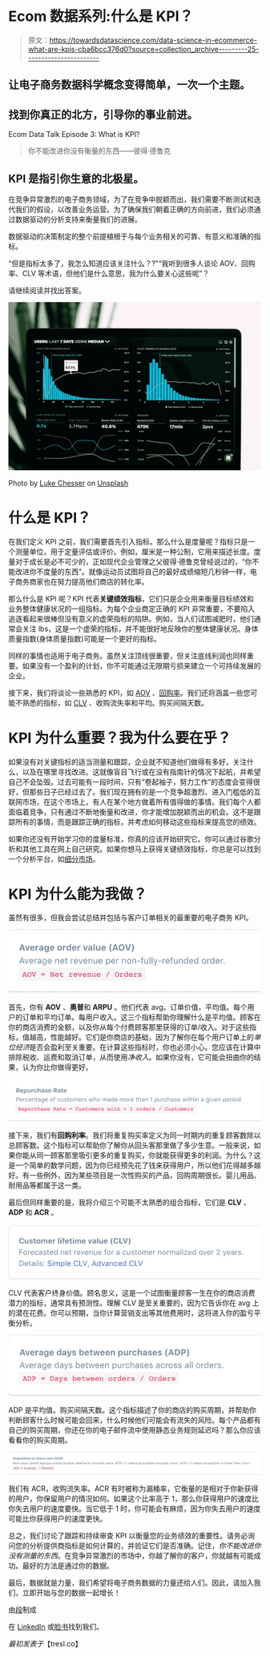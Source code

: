# Ecom 数据系列:什么是 KPI？

> 原文：<https://towardsdatascience.com/data-science-in-ecommerce-what-are-kpis-cba6bcc376d0?source=collection_archive---------25----------------------->

## 让电子商务数据科学概念变得简单，一次一个主题。

## 找到你真正的北方，引导你的事业前进。

Ecom Data Talk Episode 3: What is KPI?

> 你不能改进你没有衡量的东西——彼得·德鲁克

## KPI 是指引你生意的北极星。

在竞争异常激烈的电子商务领域，为了在竞争中脱颖而出，我们需要不断测试和迭代我们的假设，以改善业务运营。为了确保我们朝着正确的方向前进，我们必须通过数据驱动的分析支持来衡量我们的进展。

数据驱动的决策制定的整个前提植根于与每个业务相关的可靠、有意义和准确的指标。

“但是指标太多了，我怎么知道应该关注什么？?"“我听到很多人谈论 AOV、回购率、CLV 等术语，但他们是什么意思，我为什么要关心这些呢”？

请继续阅读并找出答案。

![](img/2b1507bdff5cf44f38e50ed648d161e3.png)

Photo by [Luke Chesser](https://unsplash.com/@lukechesser?utm_source=medium&utm_medium=referral) on [Unsplash](https://unsplash.com?utm_source=medium&utm_medium=referral)

# 什么是 KPI？

在我们定义 KPI 之前，我们需要首先引入指标。那么什么是度量呢？指标只是一个测量单位，用于定量评估或评价。例如，厘米是一种公制，它用来描述长度。度量对于成长是必不可少的，正如现代企业管理之父彼得·德鲁克曾经说过的，“你不能改进你不度量的东西”。就像运动员试图将自己的最好成绩缩短几秒钟一样，电子商务商家也在努力提高他们商店的转化率。

那么什么是 KPI 呢？KPI 代表**关键绩效指标**，它们只是企业用来衡量目标绩效和业务整体健康状况的一组指标。为每个企业商定正确的 KPI 非常重要，不要陷入追逐看起来很棒但没有意义的虚荣指标的陷阱。例如，当人们试图减肥时，他们通常会关注 lbs，这是一个虚荣的指标，并不能很好地反映你的整体健康状况。身体质量指数(身体质量指数)可能是一个更好的指标。

同样的事情也适用于电子商务。虽然关注顶线很重要，但关注底线利润也同样重要。如果没有一个盈利的计划，你不可能通过无限期亏损来建立一个可持续发展的企业。

接下来，我们将谈论一些熟悉的 KPI，如 [AOV](https://segments.tresl.co/faq) 、[回购率](https://segments.tresl.co/faq)。我们还将涵盖一些您可能不熟悉的指标，如 [CLV](https://segments.tresl.co/faq) 、收购流失率和平均。购买间隔天数。

# KPI 为什么重要？我为什么要在乎？

如果没有对关键指标的适当测量和跟踪，企业就不知道他们做得有多好，关注什么，以及在哪里寻找改进。这就像盲目飞行或在没有指南针的情况下起航，并希望自己不会坠毁。过去可能有一段时间，只有“卷起袖子，努力工作”的态度会变得很好，但那些日子已经过去了。我们现在拥有的是一个竞争超激烈、进入门槛低的互联网市场，在这个市场上，有人在某个地方做着所有值得做的事情。我们每个人都面临着竞争，只有通过不断地衡量和改进，你才能增加脱颖而出的机会。这不是跟踪所有的事情，而是跟踪正确的指标，并考虑如何移动这些指标来提高您的绩效。

如果你还没有开始学习你的度量标准，你真的应该开始研究它。你可以通过谷歌分析和其他工具在网上自己研究。如果你想马上获得关键绩效指标，你总是可以找到一个分析平台，如[细分市场](https://segments.tresl.co/)。

# KPI 为什么能为我做？

虽然有很多，但我会尝试总结并包括与客户订单相关的最重要的电子商务 KPI。

![](img/4a0ce158df640a531f5f52711bfcc5ce.png)

首先，你有 **AOV** 、**奥普**和 **ARPU** 。他们代表 avg。订单价值，平均值。每个用户的订单和平均订单。每用户收入。这三个指标帮助你理解什么是平均值。顾客在你的商店消费的金额，以及你从每个付费顾客那里获得的订单/收入。对于这些指标，值越高，性能越好。它们是你商店的基础，因为了解你在每个用户订单上的*单位经济*是否会盈利至关重要。在计算这些指标时，你也必须小心。您应该在计算中排除税收、运费和取消订单，从而使用*净收入*。如果你没有，它可能会扭曲你的结果，认为你比你做得更好。

![](img/08af9fc1e7c42ac1556a43dec08d6fe2.png)

接下来，我们有**回购利率**。我们将重复购买率定义为同一时期内的重复顾客数除以总顾客数。这个指标可以帮助你了解你从回头客那里做了多少生意。一般来说，如果你能从同一顾客那里吸引更多的重复购买，你就能获得更多的利润。为什么？这是一个简单的数学问题，因为你已经预先花了钱来获得用户，所以他们花得越多越好。有一些例外，因为某些项目是一次性购买的产品，回购周期很长。婴儿用品、耐用品等都属于这一类。

最后但同样重要的是，我将介绍三个可能不太熟悉的组合指标，它们是 **CLV** 、 **ADP** 和 **ACR** 。

![](img/62d5ec0a790e5462f4f7161255a4fdda.png)

CLV 代表客户终身价值。顾名思义，这是一个试图衡量顾客一生在你的商店消费潜力的指标，通常具有预测性。理解 CLV 是至关重要的，因为它告诉你在 avg 上的潜在花费。你可以预期，当你计算营销支出等其他费用时，这将进入你的盈亏平衡分析。

![](img/629719f27e6e8abc596e7975f1cd25a3.png)

ADP 是平均值。购买间隔天数。这个指标描述了你的商店的购买周期，并帮助你判断顾客什么时候可能会回来，什么时候他们可能会有流失的风险。每个产品都有自己的购买周期，你还在你的电子邮件流中使用静态业务规则延迟吗？那么你应该看看你的购买周期。

![](img/5c196278ca0a1cd58818e9e0b5331544.png)

我们有 ACR，收购流失率。ACR 有时被称为漏桶率，它衡量的是相对于你新获得的用户，你保留用户的情况如何。如果这个比率高于 1，那么你获得用户的速度比你失去用户的速度要快。当它低于 1 时，你可能会有麻烦，因为你失去用户的速度可能比你获得用户的速度更快。

总之，我们讨论了跟踪和持续审查 KPI 以衡量您的业务绩效的重要性。请务必询问您的分析提供商指标是如何计算的，并验证它们是否准确。记住，*你不能改进你没有测量的东西*。在竞争异常激烈的市场中，你越了解你的客户，你就越有可能成功。最好的方法是通过你的数据。

最后，数据就是力量，我们希望将电子商务数据的力量还给人们。因此，请加入我们，立即开始与您的数据一起增长！

由[段](https://segments.tresl.co/)制成

在 [LinkedIn](https://www.linkedin.com/company/tresl) 或[脸书](http://facebook.com/groups/ecomdatascience)找到我们。

*最初发表于*【tresl.co】